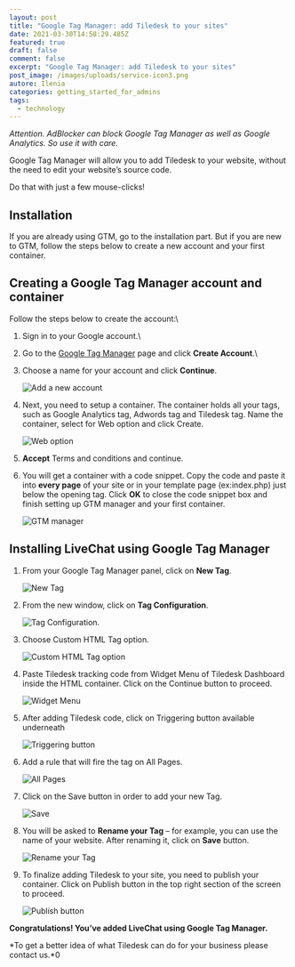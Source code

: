 ```yaml
---
layout: post
title: "Google Tag Manager: add Tiledesk to your sites"
date: 2021-03-30T14:58:29.485Z
featured: true
draft: false
comment: false
excerpt: "Google Tag Manager: add Tiledesk to your sites"
post_image: /images/uploads/service-icon3.png
autore: Ilenia
categories: getting_started_for_admins
tags:
  - technology
---
```

*Attention. AdBlocker can block Google Tag Manager as well as Google Analytics. So use it with care.*

Google Tag Manager will allow you to add Tiledesk to your website, without the need to edit your website’s source code.

Do that with just a few mouse-clicks!

## Installation

If you are already using GTM, go to the installation part. But if you are new to GTM, follow the steps below to create a new account and your first container.

## Creating a Google Tag Manager account and container

Follow the steps below to create the account:\

1. Sign in to your Google account.\
2. Go to the [Google Tag Manager](https://www.google.com/tagmanager/web/#management) page and click **Create Account**.\
3. Choose a name for your account and click **Continue**.

   ![Add a new account](/images/uploads/tag-manager-entering-company-name-2x-1.jpg "Add a new account")


4. Next, you need to setup a container. The container holds all your tags, such as Google Analytics tag, Adwords tag and Tiledesk tag. Name the container, select for Web option and click Create.

   ![Web option](/images/uploads/gtm-creating-a-container-2x-1.jpg "Web option")


5. **Accept** Terms and conditions and continue.
6. You will get a container with a code snippet. Copy the code and paste it into **every page** of your site or in your template page (ex:index.php) just below the opening tag.
      Click **OK** to close the code snippet box and finish setting up GTM manager and your first container.

   ![GTM manager](/images/uploads/gtm_installing_google_tag_manager-2x-1.png "GTM manager")

## Installing LiveChat using Google Tag Manager

1. From your Google Tag Manager panel, click on **New Tag**.

   ![New Tag](/images/uploads/gtm_add_new_tag_button-2x-1.png "New Tag")


2. From the new window, click on **Tag Configuration**.

   ![Tag Configuration.](/images/uploads/gtm_tag_configuration-2x-1.png "Tag Configuration.")


3. Choose Custom HTML Tag option.

   ![Custom HTML Tag option](/images/uploads/gtm_tag_configuration_custom_html-2x-1.png "Custom HTML Tag option")


4. Paste Tiledesk tracking code from Widget Menu of Tiledesk Dashboard inside the HTML container. Click on the Continue button to proceed.

   ![Widget Menu](/images/uploads/screenshot-2018-08-03-11.52.22.png "Widget Menu")


5. After adding Tiledesk code, click on Triggering button available underneath

   ![Triggering button](/images/uploads/gtm_tag_configuration_tag_trigger_chat-2x-1.png "Triggering button")


6. Add a rule that will fire the tag on All Pages.

   ![All Pages](/images/uploads/gtm_tag_configuration_adding_trigger-2x-1.png "All Pages")


7. Click on the Save button in order to add your new Tag.

   ![Save](/images/uploads/gtm_tag_configuration_saving_changes-2x-1.png "Save")


8. You will be asked to **Rename your Tag** – for example, you can use the name of your website. After renaming it, click on **Save** button.

   ![Rename your Tag](/images/uploads/gtm_tag_configuration_naming_tag-2x-1.png "Rename your Tag")


9. To finalize adding Tiledesk to your site, you need to publish your container. Click on Publish button in the top right section of the screen to proceed.

   ![Publish button](/images/uploads/gtm_dashboard_publishing_tag-2x-1.png "Publish button")



**Congratulations! You’ve added LiveChat using Google Tag Manager.**

*To get a better idea of what Tiledesk can do for your business please contact us.*0